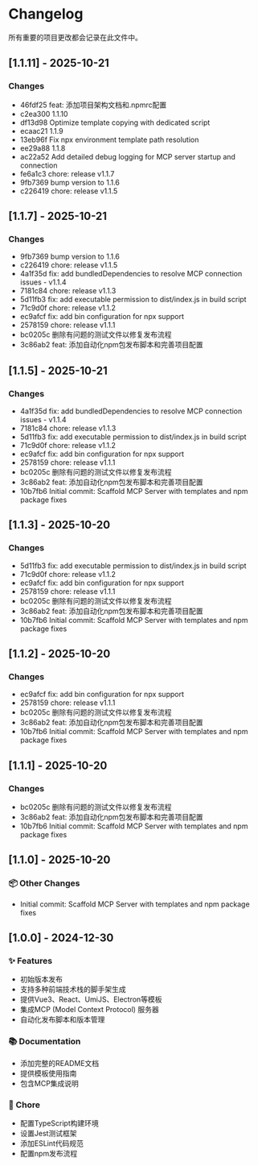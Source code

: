 # Changelog

所有重要的项目更改都会记录在此文件中。

## [1.1.11] - 2025-10-21

### Changes
- 46fdf25 feat: 添加项目架构文档和.npmrc配置
- c2ea300 1.1.10
- df13d98 Optimize template copying with dedicated script
- ecaac21 1.1.9
- 13eb96f Fix npx environment template path resolution
- ee29a88 1.1.8
- ac22a52 Add detailed debug logging for MCP server startup and connection
- fe6a1c3 chore: release v1.1.7
- 9fb7369 bump version to 1.1.6
- c226419 chore: release v1.1.5


## [1.1.7] - 2025-10-21

### Changes
- 9fb7369 bump version to 1.1.6
- c226419 chore: release v1.1.5
- 4a1f35d fix: add bundledDependencies to resolve MCP connection issues - v1.1.4
- 7181c84 chore: release v1.1.3
- 5d11fb3 fix: add executable permission to dist/index.js in build script
- 71c9d0f chore: release v1.1.2
- ec9afcf fix: add bin configuration for npx support
- 2578159 chore: release v1.1.1
- bc0205c 删除有问题的测试文件以修复发布流程
- 3c86ab2 feat: 添加自动化npm包发布脚本和完善项目配置


## [1.1.5] - 2025-10-21

### Changes
- 4a1f35d fix: add bundledDependencies to resolve MCP connection issues - v1.1.4
- 7181c84 chore: release v1.1.3
- 5d11fb3 fix: add executable permission to dist/index.js in build script
- 71c9d0f chore: release v1.1.2
- ec9afcf fix: add bin configuration for npx support
- 2578159 chore: release v1.1.1
- bc0205c 删除有问题的测试文件以修复发布流程
- 3c86ab2 feat: 添加自动化npm包发布脚本和完善项目配置
- 10b7fb6 Initial commit: Scaffold MCP Server with templates and npm package fixes


## [1.1.3] - 2025-10-20

### Changes
- 5d11fb3 fix: add executable permission to dist/index.js in build script
- 71c9d0f chore: release v1.1.2
- ec9afcf fix: add bin configuration for npx support
- 2578159 chore: release v1.1.1
- bc0205c 删除有问题的测试文件以修复发布流程
- 3c86ab2 feat: 添加自动化npm包发布脚本和完善项目配置
- 10b7fb6 Initial commit: Scaffold MCP Server with templates and npm package fixes


## [1.1.2] - 2025-10-20

### Changes
- ec9afcf fix: add bin configuration for npx support
- 2578159 chore: release v1.1.1
- bc0205c 删除有问题的测试文件以修复发布流程
- 3c86ab2 feat: 添加自动化npm包发布脚本和完善项目配置
- 10b7fb6 Initial commit: Scaffold MCP Server with templates and npm package fixes


## [1.1.1] - 2025-10-20

### Changes
- bc0205c 删除有问题的测试文件以修复发布流程
- 3c86ab2 feat: 添加自动化npm包发布脚本和完善项目配置
- 10b7fb6 Initial commit: Scaffold MCP Server with templates and npm package fixes


## [1.1.0] - 2025-10-20

### 📦 Other Changes

- Initial commit: Scaffold MCP Server with templates and npm package fixes



## [1.0.0] - 2024-12-30

### ✨ Features

- 初始版本发布
- 支持多种前端技术栈的脚手架生成
- 提供Vue3、React、UmiJS、Electron等模板
- 集成MCP (Model Context Protocol) 服务器
- 自动化发布脚本和版本管理

### 📚 Documentation

- 添加完整的README文档
- 提供模板使用指南
- 包含MCP集成说明

### 🔧 Chore

- 配置TypeScript构建环境
- 设置Jest测试框架
- 添加ESLint代码规范
- 配置npm发布流程